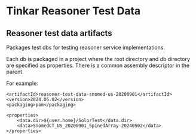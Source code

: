 # Tinkar Reasoner Test Data

## Reasoner test data artifacts

Packages test dbs for testing reasoner service implementations.

Each db is packaged in a project where the root directory and db directory are specified as properties. There is a common assembly descriptor in the parent.

For example:

	<artifactId>reasoner-test-data-snomed-us-20200901</artifactId>
	<version>2024.05.02</version>
	<packaging>pom</packaging>

	<properties>
		<data.dir>${user.home}/SolorTest</data.dir>
		<data>SnomedCT_US_20200901_SpinedArray-20240502</data>
	</properties>
